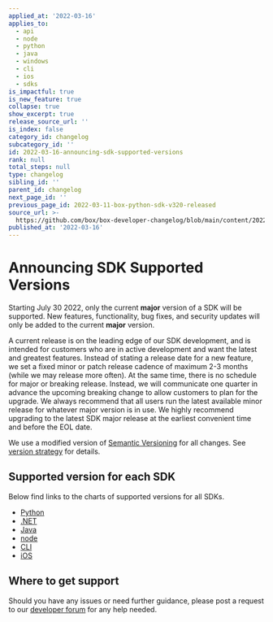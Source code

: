 ```yaml
---
applied_at: '2022-03-16'
applies_to:
  - api
  - node
  - python
  - java
  - windows
  - cli
  - ios
  - sdks
is_impactful: true
is_new_feature: true
collapse: true
show_excerpt: true
release_source_url: ''
is_index: false
category_id: changelog
subcategory_id: ''
id: 2022-03-16-announcing-sdk-supported-versions
rank: null
total_steps: null
type: changelog
sibling_id: ''
parent_id: changelog
next_page_id: ''
previous_page_id: 2022-03-11-box-python-sdk-v320-released
source_url: >-
  https://github.com/box/box-developer-changelog/blob/main/content/2022/03-16-announcing-sdk-supported-versions.md
published_at: '2022-03-16'
---
```

# Announcing SDK Supported Versions

Starting July 30 2022, only the current **major** version of a SDK will be supported. New features,
functionality, bug fixes, and security updates will only be added to the
current **major** version.

<!-- more -->

A current release is on the leading edge of our SDK development, and is intended for customers who are in active development and want the latest and greatest features.
Instead of stating a release date for a new feature, we set a fixed minor or patch release cadence of maximum 2-3 months (while we may release more often). At the same
time, there is no schedule for major or breaking release. Instead, we will communicate one quarter in advance the upcoming breaking change to allow customers to plan for
the upgrade. We always recommend that all users run the latest available minor release for whatever major version is in use. We highly recommend upgrading to the latest
SDK major release at the earliest convenient time and before the EOL date.

We use a modified version of [Semantic Versioning][2] for all changes. See
[version strategy][3] for details.

## Supported version for each SDK

Below find links to the charts of supported versions for all SDKs.

* [Python][4]
* [.NET][5]
* [Java][6]
* [node][7]
* [CLI][8]
* [iOS][9]

## Where to get support

Should you have any issues or need further guidance, please post a request to
our [developer forum][1] for any help needed.

[1]: https://support.box.com/hc/en-us/community/topics/360001932973-Platform-and-Developer-Forum
[2]: https://semver.org/
[3]: https://github.com/box/box-windows-sdk-v2/blob/main/VERSIONS.md
[4]: https://github.com/box/box-python-sdk#version-schedule
[5]: https://github.com/box/box-windows-sdk-v2#supported-version
[6]: https://github.com/box/box-java-sdk#version-schedule
[7]: https://github.com/box/box-node-sdk#supported-version
[8]: https://github.com/box/boxcli#supported-version
[9]: https://github.com/box/box-ios-sdk#supported-version